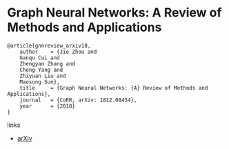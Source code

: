 # Graph Neural Networks: A Review of Methods and Applications

```
@article{gnnreview_arxiv18,
	author    = {Jie Zhou and
	Ganqu Cui and
	Zhengyan Zhang and
	Cheng Yang and
	Zhiyuan Liu and
	Maosong Sun},
	title     = {Graph Neural Networks: {A} Review of Methods and Applications},
	journal   = {CoRR, arXiv: 1812.08434},
	year      = {2018}
}
```

links
- [arXiv](https://arxiv.org/abs/1812.08434)
